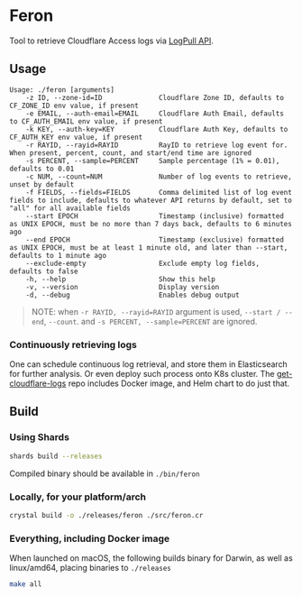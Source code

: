 # Feron

Tool to retrieve Cloudflare Access logs via [LogPull API][logpull].

## Usage

```
Usage: ./feron [arguments]
    -z ID, --zone-id=ID              Cloudflare Zone ID, defaults to CF_ZONE_ID env value, if present
    -e EMAIL, --auth-email=EMAIL     Cloudflare Auth Email, defaults to CF_AUTH_EMAIL env value, if present
    -k KEY, --auth-key=KEY           Cloudflare Auth Key, defaults to CF_AUTH_KEY env value, if present
    -r RAYID, --rayid=RAYID          RayID to retrieve log event for. When present, percent, count, and start/end time are ignored
    -s PERCENT, --sample=PERCENT     Sample percentage (1% = 0.01), defaults to 0.01
    -c NUM, --count=NUM              Number of log events to retrieve, unset by default
    -f FIELDS, --fields=FIELDS       Comma delimited list of log event fields to include, defaults to whatever API returns by default, set to "all" for all available fields
    --start EPOCH                    Timestamp (inclusive) formatted as UNIX EPOCH, must be no more than 7 days back, defaults to 6 minutes ago
    --end EPOCH                      Timestamp (exclusive) formatted as UNIX EPOCH, must be at least 1 minute old, and later than --start, defaults to 1 minute ago
    --exclude-empty                  Exclude empty log fields, defaults to false
    -h, --help                       Show this help
    -v, --version                    Display version
    -d, --debug                      Enables debug output
```

> NOTE: when `-r RAYID, --rayid=RAYID` argument is used, `--start / --end`,
> `--count`. and `-s PERCENT, --sample=PERCENT` are ignored.

### Continuously retrieving logs

One can schedule continuous log retrieval, and store them in Elasticsearch for further analysis.
Or even deploy such process onto K8s cluster.
The [get-cloudflare-logs][get-cloudflare-logs] repo includes Docker image, and
Helm chart to do just that.


## Build

### Using Shards
```sh
shards build --releases
```

Compiled binary should be available in `./bin/feron`

### Locally, for your platform/arch
```sh
crystal build -o ./releases/feron ./src/feron.cr
```

### Everything, including Docker image

When launched on macOS, the following builds binary for Darwin, as well as linux/amd64, placing binaries to `./releases`
```sh
make all
```

[ Link Reference ]::
[logpull]: https://developers.cloudflare.com/logs/logpull-api/
[get-cloudflare-logs]: https://github.com/anapsix/get-cloudflare-logs

